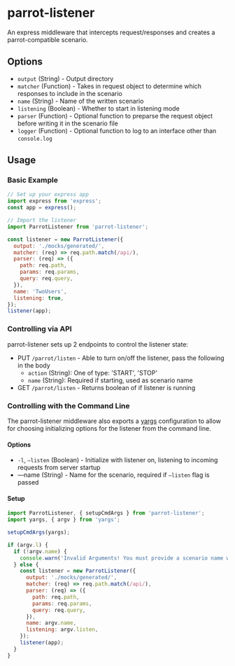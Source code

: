 # parrot-listener

An express middleware that intercepts request/responses and creates a parrot-compatible scenario.

## Options

* `output` (String) - Output directory
* `matcher` (Function) - Takes in request object to determine which responses to include in the scenario
* `name` (String) - Name of the written scenario
* `listening` (Boolean) - Whether to start in listening mode
* `parser` (Function) - Optional function to preparse the request object before writing it in the scenario file
* `logger` (Function) - Optional function to log to an interface other than `console.log`

## Usage

### Basic Example

```js
// Set up your express app
import express from 'express';
const app = express();

// Import the listener
import ParrotListener from 'parrot-listener';

const listener = new ParrotListener({
  output: './mocks/generated/',
  matcher: (req) => req.path.match(/api/),
  parser: (req) => ({
    path: req.path,
    params: req.params,
    query: req.query,
  }),
  name: 'TwoUsers',
  listening: true,
});
listener(app);
```

### Controlling via API

parrot-listener sets up 2 endpoints to control the listener state:

* PUT `/parrot/listen` - Able to turn on/off the listener, pass the following in the body
  * `action` (String): One of type: 'START', 'STOP'
  * `name` (String): Required if starting, used as scenario name
* GET `/parrot/listen` - Returns boolean of if listener is running

### Controlling with the Command Line

The parrot-listener middleware also exports a [yargs](http://npmjs.com/package/yargs) configuration to allow for choosing initializing options for the listener from the command line.

#### Options

* `-l`, `—listen` (Boolean) - Initialize with listener on, listening to incoming requests from server startup
* —name (String) - Name for the scenario, required if `—listen` flag is passed

#### Setup

```javascript
import ParrotListener, { setupCmdArgs } from 'parrot-listener';
import yargs, { argv } from 'yargs';

setupCmdArgs(yargs);

if (argv.l) {
  if (!argv.name) {
    console.warn('Invalid Arguments! You must provide a scenario name when using Parrot\'s --listen mode.');
  } else {
    const listener = new ParrotListener({
      output: './mocks/generated/',
      matcher: (req) => req.path.match(/api/),
      parser: (req) => ({
        path: req.path,
        params: req.params,
        query: req.query,
      }),
      name: argv.name,
      listening: argv.listen,
    });
    listener(app);
  }
}
```



